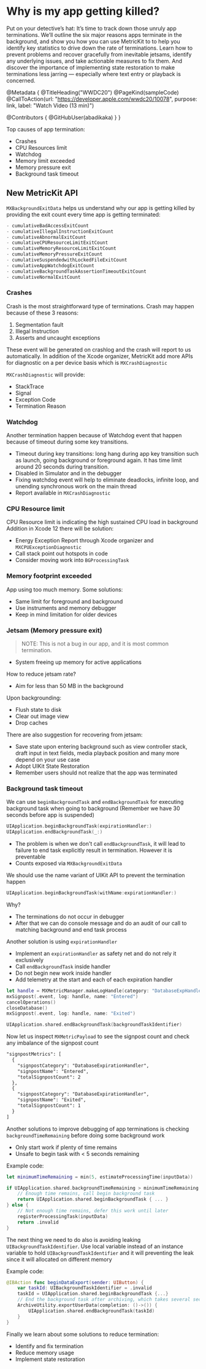 # Why is my app getting killed?

Put on your detective’s hat: It’s time to track down those unruly app terminations. We’ll outline the six major reasons apps terminate in the background, and show you how you can use MetricKit to to help you identify key statistics to drive down the rate of terminations. Learn how to prevent problems and recover gracefully from inevitable jetsams, identify any underlying issues, and take actionable measures to fix them. And discover the importance of implementing state restoration to make terminations less jarring — especially where text entry or playback is concerned.

@Metadata {
   @TitleHeading("WWDC20")
   @PageKind(sampleCode)
   @CallToAction(url: "https://developer.apple.com/wwdc20/10078", purpose: link, label: "Watch Video (13 min)")

   @Contributors {
      @GitHubUser(abadikaka)
   }
}



Top causes of app termination:

* Crashes
* CPU Resources limit
* Watchdog
* Memory limit exceeded
* Memory pressure exit
* Background task timeout

## New MetricKit API

`MXBackgroundExitData` helps us understand why our app is getting killed by providing the exit count every time app is getting terminated:

```swift
- cumulativeBadAccessExitCount
- cumulativeIllegalInstructionExitCount
- cumulativeAbnormalExitCount
- cumulativeCPUResourceLimitExitCount
- cumulativeMemoryResourceLimitExitCount
- cumulativeMemoryPressureExitCount
- cumulativeSuspendedwithLockedFileExitCount
- cumulativeAppWatchdogExitCount
- cumulativeBackgroundTaskAssertionTimeoutExitCount
- cumulativeNormalExitCount 
```

### Crashes

Crash is the most straightforward type of terminations. Crash may happen because of these 3 reasons:

1. Segmentation fault
2. Illegal Instruction
3. Asserts and uncaught exceptions

These event will be generated on crashlog and the crash will report to us automatically. In addition of the Xcode organizer, MetricKit add more APIs for diagnostic on a per device basis which is `MXCrashDiagnostic`

`MXCrashDiagnostic` will provide:

* StackTrace
* Signal
* Exception Code
* Termination Reason

### Watchdog

Another termination happen because of Watchdog event that happen because of timeout during some key transitions.

* Timeout during key transitions: long hang during app key transition such as launch, going background or foreground again. It has time limit around 20 seconds during transition.
* Disabled in Simulator and in the debugger
* Fixing watchdog event will help to eliminate deadlocks, infinite loop, and unending synchronous work on the main thread
* Report available in `MXCrashDiagnostic`

### CPU Resource limit

CPU Resource limit is indicating the high sustained CPU load in background
Addition in Xcode 12 there will be solution:

* Energy Exception Report through Xcode organizer and `MXCPUExceptionDiagnostic`
* Call stack point out hotspots in code
* Consider moving work into `BGProcessingTask`

### Memory footprint exceeded

App using too much memory. Some solutions:

* Same limit for foreground and background
* Use instruments and memory debugger
* Keep in mind limitation for older devices

### Jetsam (Memory pressure exit)

> NOTE: This is not a bug in our app, and it is most common termination.

* System freeing up memory for active applications

How to reduce jetsam rate?

* Aim for less than 50 MB  in the background

Upon backgrounding:

* Flush state to disk
* Clear out image view
* Drop caches

There are also suggestion for recovering from jetsam:

* Save state upon entering background such as view controller stack, draft input in text fields, media playback position and many more depend on your use case
* Adopt UIKit State Restoration
* Remember users should not realize that the app was terminated

### Background task timeout

We can use `beginBackgroundTask` and `endBackgroundTask` for executing background task when going to background (Remember we have 30 seconds before app is suspended)

```swift
UIApplication.beginBackgroundTask(expirationHandler:)
UIApplication.endBackgroundTask(_:)
```

* The problem is when we don't call `endBackgroundTask`, it will lead to failure to end task explicitly result in termination. However it is preventable
* Counts exposed via `MXBackgroundExitData`

We should use the name  variant of UIKit API to prevent the termination happen

```swift
UIApplication.beginBackgroundTask(withName:expirationHandler:)
```

Why?

* The terminations do not occur in debugger
* After that we can do console message and do an audit of our call to matching background and end task process

Another solution is using `expirationHandler`

* Implement an `expirationHandler` as safety net and do not rely it exclusively
* Call `endBackgroundTask` inside handler
* Do not begin new work inside handler
* Add telemetry at the start and each of each expiration handler

```swift
let handle = MXMetricManager.makeLogHandle(category: "DatabaseExpHandler")
mxSignpost(.event, log: handle, name: "Entered")
cancelOperations()
closeDatabase()
mxSignpost(.event, log: handle, name: "Exited")

UIApplication.shared.endBackgroundTask(backgroundTaskIdentifier)
```

Now let us inspect `MXMetricPayload` to see the signpost count and check any imbalance of the signpost count

```xml
"signpostMetrics": [ 
  {
    "signpostCategory": "DatabaseExpirationHandler",
    "signpostName": "Entered",
    "totalSignpostCount": 2
  },
  {
    "signpostCategory": "DatabaseExpirationHandler", 
    "signpostName": "Exited",
    "totalSignpostCount": 1 
  }
]
```

Another solutions to improve debugging of app terminations is checking `backgroundTimeRemaining` before doing some background work
* Only start work if plenty of time remains
* Unsafe to begin task with < 5 seconds remaining

Example code:

```swift
let minimumTimeRemaining = min(5, estimateProcessingTime(inputData))

if UIApplication.shared.backgroundTimeRemaining > minimumTimeRemaining {
    // Enough time remains, call begin background task
    return UIApplication.shared.beginBackgroundTask { ... }
} else {
    // Not enough time remains, defer this work until later
    registerProcessingTask(inputData)
    return .invalid
}
```

The next thing we need to do also is avoiding leaking `UIBackgroundTaskIdentifier`. Use local variable instead of an instance variable to hold `UIBackgroundTaskIdentifier` and it will preventing the leak since it will allocated on different memory

Example code:

```swift
@IBAction func beginDataExport(sender: UIButton) {
    var taskId: UIBackgroundTaskIdentifier = .invalid
    taskId = UIApplication.shared.beginBackgroundTask {...}
    // End the background task after archiving, which takes several seconds
    ArchiveUtility.exportUserData(completion: ()->()) {
        UIApplication.shared.endBackgroundTask(taskId)
    }
}
```

Finally we learn about some solutions to reduce termination:

* Identify and fix termination
* Reduce memory usage
* Implement state restoration